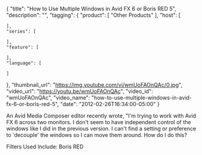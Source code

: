{
  "title": "How to Use Multiple Windows in Avid FX 6 or Boris RED 5",
  "description": "",
  "tagging": {
    "product": [
      "Other Products"
    ],
    "host": [

    ],
    "series": [

    ],
    "feature": [

    ],
    "language": [

    ]
  },
  "thumbnail_url": "https://img.youtube.com/vi/wmUoFAOnQAc/0.jpg",
  "video_url": "https://youtu.be/wmUoFAOnQAc",
  "video_id": "wmUoFAOnQAc",
  "video_name": "how-to-use-multiple-windows-in-avid-fx-6-or-boris-red-5",
  "date": "2012-02-26T16:34:00-05:00"
}

An Avid Media Composer editor recently wrote, "I'm trying to work with Avid FX
6 across two monitors. I don't seem to have independent control of the windows
like I did in the previous version. I can't find a setting or preference to
'decouple' the windows so I can move them around. How do I do this?

Filters Used Include: Boris RED




